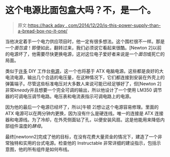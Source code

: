 # 这个电源比面包盒大吗？不，是一个。

> 原文:[https://hack aday . com/2014/12/20/is-this-power-supply-than-a-bread-box-no-it-one/](https://hackaday.com/2014/12/20/is-this-power-supply-bigger-than-a-bread-box-no-it-is-one/)

当他决定着手一个电力供应项目时，他一定有很多想法。这个围栏很不一样。那是一个*面包盒*！即便如此，翻转过来，我们必须说它看起来很酷。[Newton 2]以前的电源坏了，他需要尽快更换电源，这对这位电子爱好者来说是一个*面包*或死亡的局面。

类似于[许多](http://hackaday.com/2014/05/12/not-your-typical-atx-power-supply-hack/) DIY 工作台[电源](http://hackaday.com/2014/03/15/an-at-atx-a-different-kind-of-power-supply/)，这一个也将基于 ATX 电脑电源。这些都是良好的大电流电源，输出几个合适的电压量，在这种情况下，它们都连接到安装在外壳上的弹簧端子。尽管这些标准电压对大多数人来说可能已经足够好了，但[Newton 2]非常*kneady*并且想要一个完全可调的输出，所以他设计了一个使用 LM350 调节器的可调电压调节电路。电压表和电流表指示可调电路上的电源。

因为他的最后一个电源已经坏了，所以[牛顿 2]想让这个电源容易修理。里面的 ATX 电源可以在两分钟内更换，因为没有什么是硬连线。唯一的连接是 ATX 连接器和电源线。为了冷却，在外壳侧面钻了孔，以便安装风扇。这是他能用来降低内部组件温度的*酵母*。

最终[newtonn2]完成了他的目标，在没有花费大量资金的情况下，建造了一个非常独特和实用的台式电源。检查他的 Instructable 非常详细的建设指示，包括示意图，他的所有组件是如何布线。